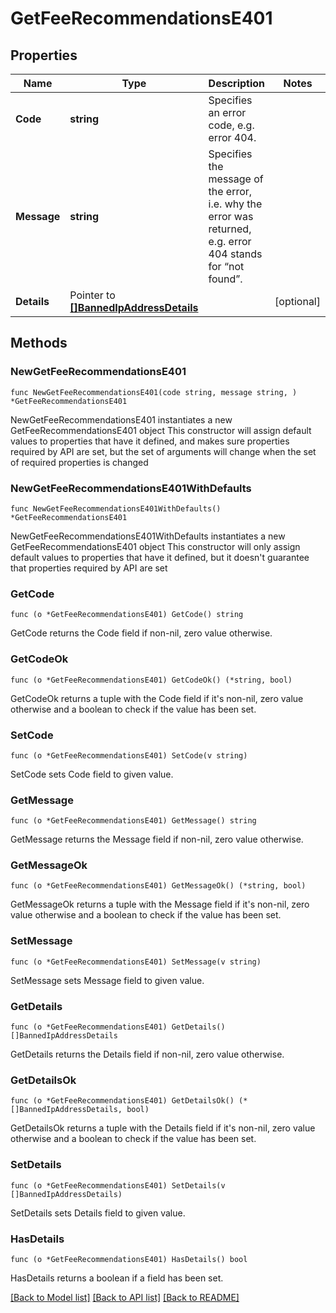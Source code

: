 # GetFeeRecommendationsE401

## Properties

Name | Type | Description | Notes
------------ | ------------- | ------------- | -------------
**Code** | **string** | Specifies an error code, e.g. error 404. | 
**Message** | **string** | Specifies the message of the error, i.e. why the error was returned, e.g. error 404 stands for “not found”. | 
**Details** | Pointer to [**[]BannedIpAddressDetails**](BannedIpAddressDetails.md) |  | [optional] 

## Methods

### NewGetFeeRecommendationsE401

`func NewGetFeeRecommendationsE401(code string, message string, ) *GetFeeRecommendationsE401`

NewGetFeeRecommendationsE401 instantiates a new GetFeeRecommendationsE401 object
This constructor will assign default values to properties that have it defined,
and makes sure properties required by API are set, but the set of arguments
will change when the set of required properties is changed

### NewGetFeeRecommendationsE401WithDefaults

`func NewGetFeeRecommendationsE401WithDefaults() *GetFeeRecommendationsE401`

NewGetFeeRecommendationsE401WithDefaults instantiates a new GetFeeRecommendationsE401 object
This constructor will only assign default values to properties that have it defined,
but it doesn't guarantee that properties required by API are set

### GetCode

`func (o *GetFeeRecommendationsE401) GetCode() string`

GetCode returns the Code field if non-nil, zero value otherwise.

### GetCodeOk

`func (o *GetFeeRecommendationsE401) GetCodeOk() (*string, bool)`

GetCodeOk returns a tuple with the Code field if it's non-nil, zero value otherwise
and a boolean to check if the value has been set.

### SetCode

`func (o *GetFeeRecommendationsE401) SetCode(v string)`

SetCode sets Code field to given value.


### GetMessage

`func (o *GetFeeRecommendationsE401) GetMessage() string`

GetMessage returns the Message field if non-nil, zero value otherwise.

### GetMessageOk

`func (o *GetFeeRecommendationsE401) GetMessageOk() (*string, bool)`

GetMessageOk returns a tuple with the Message field if it's non-nil, zero value otherwise
and a boolean to check if the value has been set.

### SetMessage

`func (o *GetFeeRecommendationsE401) SetMessage(v string)`

SetMessage sets Message field to given value.


### GetDetails

`func (o *GetFeeRecommendationsE401) GetDetails() []BannedIpAddressDetails`

GetDetails returns the Details field if non-nil, zero value otherwise.

### GetDetailsOk

`func (o *GetFeeRecommendationsE401) GetDetailsOk() (*[]BannedIpAddressDetails, bool)`

GetDetailsOk returns a tuple with the Details field if it's non-nil, zero value otherwise
and a boolean to check if the value has been set.

### SetDetails

`func (o *GetFeeRecommendationsE401) SetDetails(v []BannedIpAddressDetails)`

SetDetails sets Details field to given value.

### HasDetails

`func (o *GetFeeRecommendationsE401) HasDetails() bool`

HasDetails returns a boolean if a field has been set.


[[Back to Model list]](../README.md#documentation-for-models) [[Back to API list]](../README.md#documentation-for-api-endpoints) [[Back to README]](../README.md)


